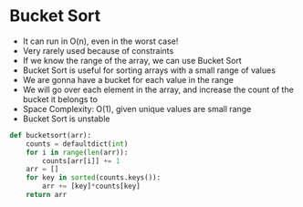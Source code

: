 # Bucket Sort

- It can run in O(n), even in the worst case!
- Very rarely used because of constraints
- If we know the range of the array, we can use Bucket Sort
- Bucket Sort is useful for sorting arrays with a small range of values
- We are gonna have a bucket for each value in the range
- We will go over each element in the array, and increase the count of the bucket it belongs to
- Space Complexity: O(1), given unique values are small range
- Bucket Sort is unstable
```python
def bucketsort(arr):
    counts = defaultdict(int)
    for i in range(len(arr)):
        counts[arr[i]] += 1
    arr = []
    for key in sorted(counts.keys()):
        arr += [key]*counts[key]
    return arr
```